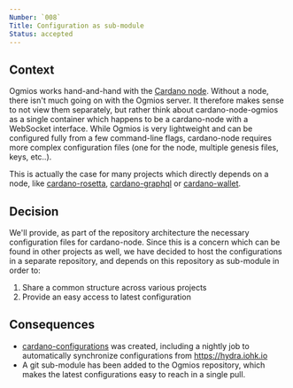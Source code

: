 ```yaml
---
Number: `008`
Title: Configuration as sub-module
Status: accepted 
---
```


<!-- ADR template adapted from Michael Nygard's -->

## Context

<!-- What is the issue that we're seeing that is motivating this decision or change? -->

Ogmios works hand-and-hand with the [Cardano node](https://github.com/input-output-hk/cardano-node). Without a node, there isn't much going on with the Ogmios server. It therefore makes sense to not view them separately, but rather think about cardano-node-ogmios as a single container which happens to be a cardano-node with a WebSocket interface. While Ogmios is very lightweight and can be configured fully from a few command-line flags, cardano-node requires more complex configuration files (one for the node, multiple genesis files, keys, etc..). 

This is actually the case for many projects which directly depends on a node, like [cardano-rosetta](https://github.com/input-output-hk/cardano-rosetta), [cardano-graphql](https://github.com/input-output-hk/cardano-graphql) or [cardano-wallet](https://github.com/input-output-hk/cardano-wallet). 

## Decision

<!-- What is the change that we're proposing and/or doing? -->

We'll provide, as part of the repository architecture the necessary configuration files for cardano-node. Since this is a concern which can be found in other projects as well, we have decided to host the configurations in a separate repository, and depends on this repository as sub-module in order to:

1. Share a common structure across various projects
2. Provide an easy access to latest configuration 

## Consequences

<!-- What becomes easier or more difficult to do because of this change? -->

- [cardano-configurations](https://github.com/input-output-hk/cardano-configurations) was created, including a nightly job to automatically synchronize configurations from https://hydra.iohk.io
- A git sub-module has been added to the Ogmios repository, which makes the latest configurations easy to reach in a single pull. 
